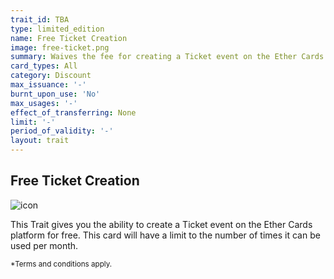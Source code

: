 ```yaml
---
trait_id: TBA
type: limited_edition
name: Free Ticket Creation
image: free-ticket.png
summary: Waives the fee for creating a Ticket event on the Ether Cards event platform.
card_types: All
category: Discount
max_issuance: '-'
burnt_upon_use: 'No'
max_usages: '-'
effect_of_transferring: None
limit: '-'
period_of_validity: '-'
layout: trait
---
```


## Free Ticket Creation

![icon](/assets/images/trait-icons/{{page.image}})

This Trait gives you the ability to create a Ticket event on the Ether Cards platform for free. This card will have a limit to the number of times it can be used per month. 

<small>*Terms and conditions apply.</small>

